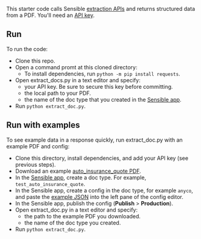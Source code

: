 This starter code calls Sensible [extraction APIs](https://docs.sensible.so/reference#extract-data-from-a-document) and returns structured data from a PDF. You'll need an [API key](https://www.sensible.so/get-early-access).


Run
---
To run the code:

- Clone this repo.
- Open a command promt at this cloned directory:
  - To install dependencies, run `python -m pip install requests`.
- Open extract_docs.py in a text editor and specify:
  - your API key. Be sure to secure this key before committing.
  - the local path to your PDF.
  - the name of the doc type that you created in the [Sensible app](https://app.sensible.so/).
- Run `python extract_doc.py`. 

Run with examples
----

To see example data in a response quickly, run extract_doc.py with an example PDF and config:

- Clone this directory, install dependencies, and add your API key (see previous steps).
- Download an example [auto_insurance_quote PDF](https://github.com/sensible-hq/sensible-docs/blob/main/readme-sync/assets/v0/pdfs/auto_insurance_anyco.pdf). 
- In the [Sensible app](https://app.sensible.so/), create a doc type. For example, `test_auto_insurance_quote`.
- In the Sensible app, create a config in the doc type, for example `anyco`, and paste the [example JSON](https://github.com/sensible-hq/sensible-docs/raw/main/readme-sync/assets/v0/json/anyco.json) into the left pane of the config editor.
- In the Sensible app, publish the config (**Publish** > **Production**). 
- Open extract_doc.py in a text editor and specify:
  - the path to the example PDF you downloaded.
  - the name of the doc type you created.
- Run `python extract_doc.py`. 


 
